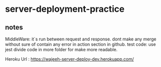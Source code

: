 # server-deployment-practice

## notes

MiddleWare: it`s run between request and response.
dont make any merge without sure of  contain any error in action section in github.
test code: use jest
divide code in more folder for make more readable.


Heroku Url : https://wajeeh-server-deploy-dev.herokuapp.com/
